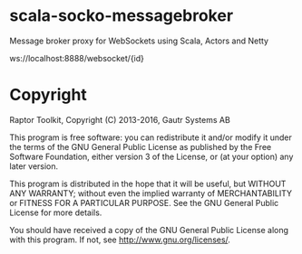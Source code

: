 # scala-socko-messagebroker
Message broker proxy for WebSockets using Scala, Actors and Netty

ws://localhost:8888/websocket/{id}

# Copyright

Raptor Toolkit, Copyright (C) 2013-2016, Gautr Systems AB

This program is free software: you can redistribute it and/or modify
it under the terms of the GNU General Public License as published by
the Free Software Foundation, either version 3 of the License, or
(at your option) any later version.

This program is distributed in the hope that it will be useful,
but WITHOUT ANY WARRANTY; without even the implied warranty of
MERCHANTABILITY or FITNESS FOR A PARTICULAR PURPOSE.  See the
GNU General Public License for more details.

You should have received a copy of the GNU General Public License
along with this program.  If not, see <http://www.gnu.org/licenses/>.

